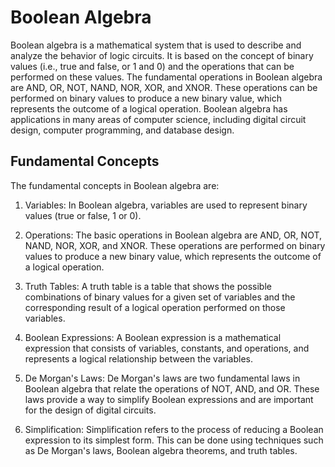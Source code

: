 # Boolean Algebra

Boolean algebra is a mathematical system that is used to describe and analyze the behavior of logic circuits. It is based on the concept of binary values (i.e., true and false, or 1 and 0) and the operations that can be performed on these values. The fundamental operations in Boolean algebra are AND, OR, NOT, NAND, NOR, XOR, and XNOR. These operations can be performed on binary values to produce a new binary value, which represents the outcome of a logical operation. Boolean algebra has applications in many areas of computer science, including digital circuit design, computer programming, and database design.

## Fundamental Concepts

The fundamental concepts in Boolean algebra are:

1. Variables: In Boolean algebra, variables are used to represent binary values (true or false, 1 or 0).

2. Operations: The basic operations in Boolean algebra are AND, OR, NOT, NAND, NOR, XOR, and XNOR. These operations are performed on binary values to produce a new binary value, which represents the outcome of a logical operation.

3. Truth Tables: A truth table is a table that shows the possible combinations of binary values for a given set of variables and the corresponding result of a logical operation performed on those variables.

4. Boolean Expressions: A Boolean expression is a mathematical expression that consists of variables, constants, and operations, and represents a logical relationship between the variables.

5. De Morgan's Laws: De Morgan's laws are two fundamental laws in Boolean algebra that relate the operations of NOT, AND, and OR. These laws provide a way to simplify Boolean expressions and are important for the design of digital circuits.

6. Simplification: Simplification refers to the process of reducing a Boolean expression to its simplest form. This can be done using techniques such as De Morgan's laws, Boolean algebra theorems, and truth tables.